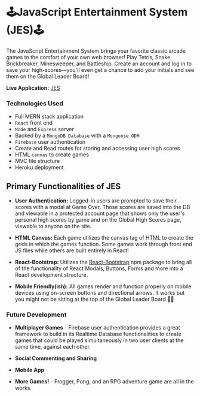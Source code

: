 # 🕹JavaScript Entertainment System (JES)🕹
The JavaScript Entertainment System brings your favorite classic arcade games to the comfort of your own web browser! Play Tetris, Snake, Brickbreaker, Minesweeper, and Battleship. Create an account and log in to save your high-scores—you'll even get a chance to add your initials and see them on the Global Leader Board!

<strong>Live Application:</strong> [JES](https://js-entertainment-system.herokuapp.com/) <br>
  
### Technologies Used
- Full MERN stack application
- `React` front end
- `Node` and `Express` server
- Backed by a `MongoDB Database` with a `Mongoose ODM`
- `Firebase` user authentication
- Create and Read routes for storing and accessing user high scores
- HTML `canvas` to create games
- MVC file structure
- Heroku deployment

## Primary Functionalities of JES
- <strong>User Authentication:</strong> Logged-in users are prompted to save their scores with a modal at Game Over. Those scores are saved into the DB and viewable in a protected account page that shows only the user's personal high scores by game and on the Global High Scores page, viewable to anyone on the site.

- <strong>HTML Canvas:</strong> Each game utilizes the canvas tag of HTML to create the grids in which the games function. Some games work through front end JS files while others are built entirely in React!

- <strong>React-Bootstrap:</strong> Utilizes the [React-Bootstrap](https://react-bootstrap.github.io/) npm package to bring all of the functionality of React Modals, Buttons, Forms and more into a React development structure.

- <strong>Mobile Friendly(ish):</strong> All games render and function properly on mobile devices using on-screen buttons and directional arrows. It works but you might not be sitting at the top of the Global Leader Board 🤷‍♂️

### Future Development
- <strong>Multiplayer Games</strong> - Firebase user authentication provides a great framework to build in its Realtime Database functionalities to create games that could be played simultaneously in two user clients at the same time, against each other.

- <strong>Social Commenting and Sharing</strong>

- <strong>Mobile App</strong>

- <strong>More Games!</strong> - Frogger, Pong, and an RPG adventure game are all in the works.
